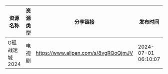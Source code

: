 | 资源名称      | 资源类型 | 分享链接                                 | 发布时间                |
| --------- | ---- | ------------------------------------ | ------------------- |
| G孤战迷城2024 | 电视剧  | https://www.alipan.com/s/8vgRQoQjmJV | 2024-07-01 06:10:07 |
